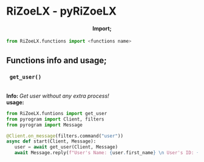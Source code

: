 <h1> RiZoeLX - pyRiZoeLX </h1>

<h4 align='center'> Import; </h4>

``` python
from RiZoeLX.functions import <functions name>
```

<h2> Functions info and usage; </h2> 
<h3> <code> get_user() </code> </h3> <br>
<b> Info: </b> <i> Get user without any extra process! </i> <br>
<b> usage: </b> 

``` python 
from RiZoeLX.funtions import get_user
from pyrogram import Client, filters
from pyrogram import Message

@Client.on_message(filters.command("user"))
async def start(Client, Message):
   user = await get_user(Client, Message)
   await Message.reply(f"User's Name: {user.first_name} \n User's ID: {user.id}")
```
